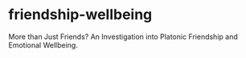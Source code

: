 # friendship-wellbeing
More than Just Friends? An Investigation into Platonic Friendship and Emotional Wellbeing.
